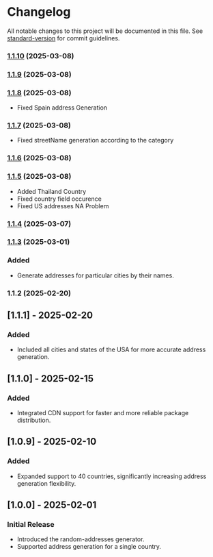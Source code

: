 # Changelog

All notable changes to this project will be documented in this file. See [standard-version](https://github.com/conventional-changelog/standard-version) for commit guidelines.

### [1.1.10](https://github.com/textcompare/random-addresses-generator/compare/v1.1.9...v1.1.10) (2025-03-08)

### [1.1.9](https://github.com/textcompare/random-addresses-generator/compare/v1.1.8...v1.1.9) (2025-03-08)

### [1.1.8](https://github.com/textcompare/random-addresses-generator/compare/v1.1.7...v1.1.8) (2025-03-08)
- Fixed Spain address Generation

### [1.1.7](https://github.com/textcompare/random-addresses-generator/compare/v1.1.6...v1.1.7) (2025-03-08)
- Fixed streetName generation according to the category

### [1.1.6](https://github.com/textcompare/random-addresses-generator/compare/v1.1.5...v1.1.6) (2025-03-08)

### [1.1.5](https://github.com/textcompare/random-addresses-generator/compare/v1.1.4...v1.1.5) (2025-03-08)
- Added Thailand Country
- Fixed country field occurence
- Fixed US addresses NA Problem

### [1.1.4](https://github.com/textcompare/random-addresses-generator/compare/v1.1.3...v1.1.4) (2025-03-07)

### [1.1.3](https://github.com/textcompare/random-addresses-generator/compare/v1.1.2...v1.1.3) (2025-03-01)
### Added
- Generate addresses for particular cities by their names.

### 1.1.2 (2025-02-20)

## [1.1.1] - 2025-02-20
### Added
- Included all cities and states of the USA for more accurate address generation.

## [1.1.0] - 2025-02-15
### Added
- Integrated CDN support for faster and more reliable package distribution.

## [1.0.9] - 2025-02-10
### Added
- Expanded support to 40 countries, significantly increasing address generation flexibility.

## [1.0.0] - 2025-02-01
### Initial Release
- Introduced the random-addresses generator.
- Supported address generation for a single country.
